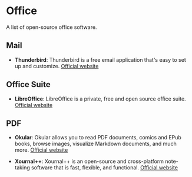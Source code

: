 # Office

A list of open-source office software.

## Mail

- **Thunderbird**: Thunderbird is a free email application that's easy to set up and customize.
  [Official website](https://www.thunderbird.net/en-US/)

## Office Suite

- **LibreOffice**: LibreOffice is a private, free and open source office suite.
  [Official website](https://www.libreoffice.org/)

## PDF

- **Okular**: Okular allows you to read PDF documents, comics and EPub books, browse images, visualize Markdown documents, and much more.
  [Official website](https://okular.kde.org/)

- **Xournal++**: Xournal++ is an open-source and cross-platform note-taking software that is fast, flexible, and functional.
  [Official website](https://xournalpp.github.io/)
